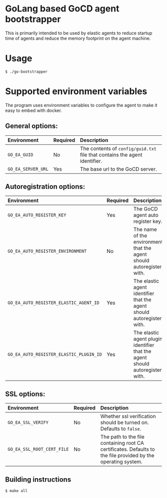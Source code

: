 # GoLang based GoCD agent bootstrapper

This is primarily intended to be used by elastic agents to reduce startup time of agents and reduce the memory footprint on the agent machine.

# Usage

```shell
$ ./go-bootstrapper
```

# Supported environment variables

The program uses environment variables to configure the agent to make it easy to embed with docker.

## General options:

| Environment        | Required | Description                                                                |
|:-------------------|:---------|:---------------------------------------------------------------------------|
| `GO_EA_GUID`       | No       | The contents of `config/guid.txt` file that contains the agent identifier. |
| `GO_EA_SERVER_URL` | Yes      | The base url to the GoCD server.                                           |

## Autoregistration options:

| Environment                             | Required | Description                                                                  |
|:----------------------------------------|:---------|:-----------------------------------------------------------------------------|
| `GO_EA_AUTO_REGISTER_KEY`               | Yes      | The GoCD agent auto register key.                                            |
| `GO_EA_AUTO_REGISTER_ENVIRONMENT`       | No       | The name of the environment that the agent should autoregister with.         |
| `GO_EA_AUTO_REGISTER_ELASTIC_AGENT_ID`  | Yes      | The elastic agent identifier that the agent should autoregister with.        |
| `GO_EA_AUTO_REGISTER_ELASTIC_PLUGIN_ID` | Yes      | The elastic agent plugin identifier that the agent should autoregister with. |

## SSL options:

| Environment                             | Required | Description                                                                                                  |
|:----------------------------------------|:---------|:-------------------------------------------------------------------------------------------------------------|
| `GO_EA_SSL_VERIFY`                      | No       | Whether ssl verification should be turned on. Defaults to `false`.                                           |
| `GO_EA_SSL_ROOT_CERT_FILE`              | No       | The path to the file containing root CA certificates. Defaults to the file provided by the operating system. |

## Building instructions

```
$ make all
```
